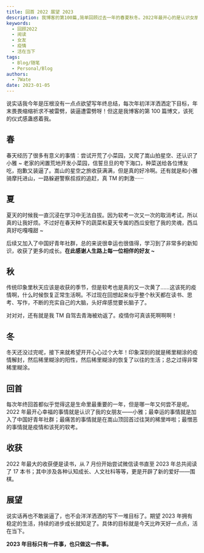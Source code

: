 ```yaml
---
title: 回首 2022 展望 2023
description: 我博客的第100篇,简单回顾过去一年的春夏秋冬。2022年最开心的是认识女朋友,最憎恶的是疫情,最大收获是持续阅读17本书。不再轻易定下目标,2023只做一件事:活在当下,今天比昨天进步一点。
keywords:
  - 回顾2022
  - 阅读
  - 女友
  - 疫情
  - 活在当下
tags:
  - Blog/随笔
  - Personal/Blog
authors:
  - 7Wate
date: 2023-01-05
---
```


说实话我今年是压根没有一点点欲望写年终总结，每次年初洋洋洒洒定下目标，年末畏畏缩缩祈求不被雷劈，装逼遭雷劈呀！但这是我博客的第 100 篇博文，该死的仪式感蛊惑着我。

## 春

春天经历了很多有意义的事情：尝试开荒了小菜园，又爬了嵩山拍星空、还认识了小雅 ~ 老家的闲置荒地开发小菜园，信誓旦旦的夸下海口，种菜送给各位博友吃，抱歉又装逼了。嵩山的星空之旅收获满满，但是真的好冷啊。还有就是和小雅骑摩托进山，一路躲避警察叔叔的追赶，真 TM 的刺激······

## 夏

夏天的时候我一直沉浸在学习中无法自拔。因为软考一次又一次的取消考试，所以真的让我好烦。不过好在春天种下的蔬菜和夏天专属的西瓜安慰了我的灵魂，西瓜真好吃嘎嘎甜 ~

后续又加入了中国好青年社群，总的来说很幸运也很值得，学习到了非常多的新知识，收获了更多的成长。**在此感谢人生路上每一位相伴的好友 ~**

## 秋

传统印象里秋天应该是收获的季节，但是软考也是真的又一次黄了……这该死的疫情啊，什么时候恢复正常生活啊。不过现在回想起来似乎整个秋天都在读书、思考、写作，不断的充实自己的大脑，头好痒感觉要长脑子了。

对对对，还有就是我 TM 自驾去青海被劝返了。疫情你可真该死啊啊啊！

## 冬

冬天还没过完呢，接下来就希望开开心心过个大年！印象深刻的就是稀里糊涂的疫情解封，然后稀里糊涂的阳性，然后稀里糊涂的恢复了以往的生活；总之过得非常稀里糊涂。

## 回首

每次年终回首都似乎觉得这是生命里最重要的一年，但是哪一年又何尝不是呢。2022 年最开心幸福的事情就是认识了我的女朋友——小雅；最幸运的事情就是加入了中国好青年社群；最痛苦的事情就是在嵩山顶回首过往哭的稀里哗啦；最憎恶的事情就是疫情和该死的软考。

## 收获

2022 年最大的收获便是读书，从 7 月份开始尝试微信读书直至 2023 年总共阅读了 17 本书；其中涉及各种认知成长、人文社科等等，更是开辟了新的爱好——围棋。

## 展望

说实话再也不敢装逼了，也不会洋洋洒洒的写下一堆目标了。期望 2023 年拥有稳定的生活，持续的进步成长就知足了。具体的目标就是今天比昨天好一点点，活在当下。

**2023 年目标只有一件事，也只做这一件事。**

